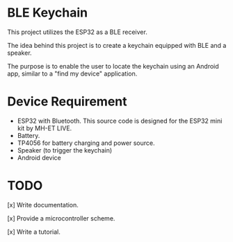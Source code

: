 BLE Keychain
===
This project utilizes the ESP32 as a BLE receiver.

The idea behind this project is to create a keychain equipped with BLE and a speaker. 

The purpose is to enable the user to locate the keychain using an Android app, similar to a "find my device" application.

Device Requirement
===

- ESP32 with Bluetooth. This source code is designed for the ESP32 mini kit by MH-ET LIVE.
- Battery.
- TP4056 for battery charging and power source.
- Speaker (to trigger the keychain)
- Android device


TODO
===
[x] Write documentation.

[x] Provide a microcontroller scheme.

[x] Write a tutorial.
